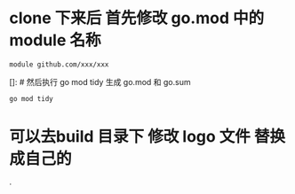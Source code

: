 # clone 下来后 首先修改 go.mod 中的 module 名称
```
module github.com/xxx/xxx
```
[]: # 然后执行 go mod tidy 生成 go.mod 和 go.sum
```
go mod tidy
```
# 可以去build 目录下 修改 logo 文件 替换成自己的

·